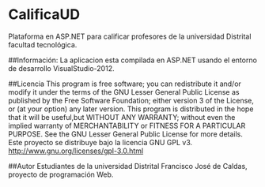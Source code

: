 CalificaUD
==========

Plataforma en ASP.NET para calificar profesores de la universidad Distrital facultad tecnológica.

##Información:
La aplicacion esta compilada en ASP.NET usando el entorno de desarrollo VisualStudio-2012.


##Licencia
This program is free software; you can redistribute it and/or modify it under the terms of the GNU Lesser General Public License as published by the Free Software Foundation; either version 3 of the License, or (at your option) any later version. This program is distributed in the hope that it will be useful,but WITHOUT ANY WARRANTY; without even the implied warranty of MERCHANTABILITY or FITNESS FOR A PARTICULAR PURPOSE.  See the GNU Lesser General Public License for more details.
Este proyecto se distribuye bajo la licencia GNU GPL v3. http://www.gnu.org/licenses/gpl-3.0.html

##Autor
Estudiantes de la universidad Distrital Francisco José de Caldas, proyecto de programación Web.
